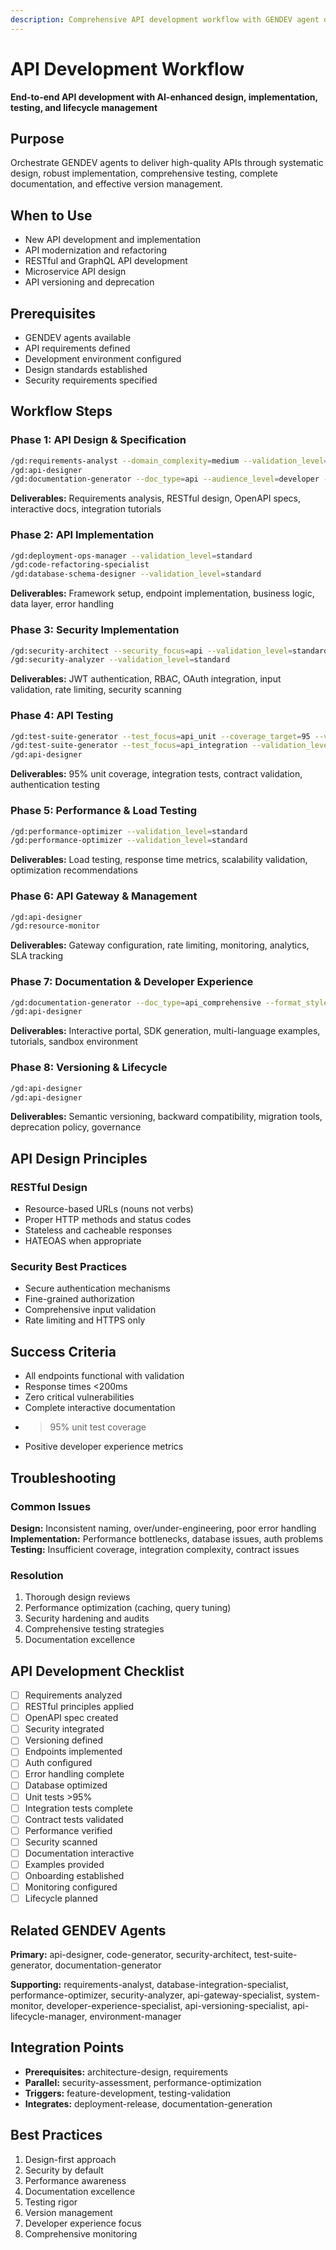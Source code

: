 ```yaml
---
description: Comprehensive API development workflow with GENDEV agent orchestration for design, implementation, testing, documentation, and versioning
---
```


# API Development Workflow

**End-to-end API development with AI-enhanced design, implementation, testing, and lifecycle management**

## Purpose

Orchestrate GENDEV agents to deliver high-quality APIs through systematic design, robust implementation, comprehensive testing, complete documentation, and effective version management.

## When to Use

- New API development and implementation
- API modernization and refactoring
- RESTful and GraphQL API development
- Microservice API design
- API versioning and deprecation

## Prerequisites

- GENDEV agents available
- API requirements defined
- Development environment configured
- Design standards established
- Security requirements specified

## Workflow Steps

### Phase 1: API Design & Specification

```bash
/gd:requirements-analyst --domain_complexity=medium --validation_level=standard --stakeholder_count=5 --timeline_constraint=normal
/gd:api-designer
/gd:documentation-generator --doc_type=api --audience_level=developer --validation_level=standard
```

**Deliverables:** Requirements analysis, RESTful design, OpenAPI specs, interactive docs, integration tutorials

### Phase 2: API Implementation

```bash
/gd:deployment-ops-manager --validation_level=standard
/gd:code-refactoring-specialist
/gd:database-schema-designer --validation_level=standard
```

**Deliverables:** Framework setup, endpoint implementation, business logic, data layer, error handling

### Phase 3: Security Implementation

```bash
/gd:security-architect --security_focus=api --validation_level=standard
/gd:security-analyzer --validation_level=standard
```

**Deliverables:** JWT authentication, RBAC, OAuth integration, input validation, rate limiting, security scanning

### Phase 4: API Testing

```bash
/gd:test-suite-generator --test_focus=api_unit --coverage_target=95 --validation_level=standard
/gd:test-suite-generator --test_focus=api_integration --validation_level=standard
/gd:api-designer
```

**Deliverables:** 95% unit coverage, integration tests, contract validation, authentication testing

### Phase 5: Performance & Load Testing

```bash
/gd:performance-optimizer --validation_level=standard
/gd:performance-optimizer --validation_level=standard
```

**Deliverables:** Load testing, response time metrics, scalability validation, optimization recommendations

### Phase 6: API Gateway & Management

```bash
/gd:api-designer
/gd:resource-monitor
```

**Deliverables:** Gateway configuration, rate limiting, monitoring, analytics, SLA tracking

### Phase 7: Documentation & Developer Experience

```bash
/gd:documentation-generator --doc_type=api_comprehensive --format_style=interactive --validation_level=standard
/gd:api-designer
```

**Deliverables:** Interactive portal, SDK generation, multi-language examples, tutorials, sandbox environment

### Phase 8: Versioning & Lifecycle

```bash
/gd:api-designer
/gd:api-designer
```

**Deliverables:** Semantic versioning, backward compatibility, migration tools, deprecation policy, governance

## API Design Principles

### RESTful Design

- Resource-based URLs (nouns not verbs)
- Proper HTTP methods and status codes
- Stateless and cacheable responses
- HATEOAS when appropriate

### Security Best Practices

- Secure authentication mechanisms
- Fine-grained authorization
- Comprehensive input validation
- Rate limiting and HTTPS only

## Success Criteria

- All endpoints functional with validation
- Response times <200ms
- Zero critical vulnerabilities
- Complete interactive documentation
- > 95% unit test coverage
- Positive developer experience metrics

## Troubleshooting

### Common Issues

**Design:** Inconsistent naming, over/under-engineering, poor error handling
**Implementation:** Performance bottlenecks, database issues, auth problems
**Testing:** Insufficient coverage, integration complexity, contract issues

### Resolution

1. Thorough design reviews
2. Performance optimization (caching, query tuning)
3. Security hardening and audits
4. Comprehensive testing strategies
5. Documentation excellence

## API Development Checklist

- [ ] Requirements analyzed
- [ ] RESTful principles applied
- [ ] OpenAPI spec created
- [ ] Security integrated
- [ ] Versioning defined
- [ ] Endpoints implemented
- [ ] Auth configured
- [ ] Error handling complete
- [ ] Database optimized
- [ ] Unit tests >95%
- [ ] Integration tests complete
- [ ] Contract tests validated
- [ ] Performance verified
- [ ] Security scanned
- [ ] Documentation interactive
- [ ] Examples provided
- [ ] Onboarding established
- [ ] Monitoring configured
- [ ] Lifecycle planned

## Related GENDEV Agents

**Primary:** api-designer, code-generator, security-architect, test-suite-generator, documentation-generator

**Supporting:** requirements-analyst, database-integration-specialist, performance-optimizer, security-analyzer, api-gateway-specialist, system-monitor, developer-experience-specialist, api-versioning-specialist, api-lifecycle-manager, environment-manager

## Integration Points

- **Prerequisites:** architecture-design, requirements
- **Parallel:** security-assessment, performance-optimization
- **Triggers:** feature-development, testing-validation
- **Integrates:** deployment-release, documentation-generation

## Best Practices

1. Design-first approach
2. Security by default
3. Performance awareness
4. Documentation excellence
5. Testing rigor
6. Version management
7. Developer experience focus
8. Comprehensive monitoring
